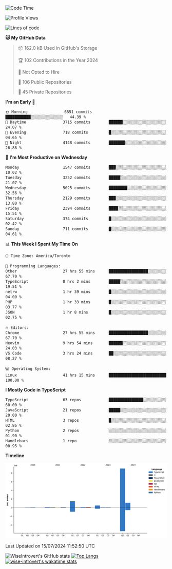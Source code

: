 <!--START_SECTION:waka-->
![Code Time](http://img.shields.io/badge/Code%20Time-1%2C901%20hrs%2047%20mins-blue)

![Profile Views](http://img.shields.io/badge/Profile%20Views-0-blue)

![Lines of code](https://img.shields.io/badge/From%20Hello%20World%20I%27ve%20Written-12.9%20million%20lines%20of%20code-blue)

**🐱 My GitHub Data** 

> 📦 162.0 kB Used in GitHub's Storage 
 > 
> 🏆 102 Contributions in the Year 2024
 > 
> 🚫 Not Opted to Hire
 > 
> 📜 106 Public Repositories 
 > 
> 🔑 45 Private Repositories 
 > 
**I'm an Early 🐤** 

```text
🌞 Morning                6851 commits        ███████████░░░░░░░░░░░░░░   44.39 % 
🌆 Daytime                3715 commits        ██████░░░░░░░░░░░░░░░░░░░   24.07 % 
🌃 Evening                718 commits         █░░░░░░░░░░░░░░░░░░░░░░░░   04.65 % 
🌙 Night                  4148 commits        ███████░░░░░░░░░░░░░░░░░░   26.88 % 
```
📅 **I'm Most Productive on Wednesday** 

```text
Monday                   1547 commits        ███░░░░░░░░░░░░░░░░░░░░░░   10.02 % 
Tuesday                  3252 commits        █████░░░░░░░░░░░░░░░░░░░░   21.07 % 
Wednesday                5025 commits        ████████░░░░░░░░░░░░░░░░░   32.56 % 
Thursday                 2129 commits        ███░░░░░░░░░░░░░░░░░░░░░░   13.80 % 
Friday                   2394 commits        ████░░░░░░░░░░░░░░░░░░░░░   15.51 % 
Saturday                 374 commits         █░░░░░░░░░░░░░░░░░░░░░░░░   02.42 % 
Sunday                   711 commits         █░░░░░░░░░░░░░░░░░░░░░░░░   04.61 % 
```


📊 **This Week I Spent My Time On** 

```text
🕑︎ Time Zone: America/Toronto

💬 Programming Languages: 
Other                    27 hrs 55 mins      █████████████████░░░░░░░░   67.70 % 
TypeScript               8 hrs 2 mins        █████░░░░░░░░░░░░░░░░░░░░   19.51 % 
netrw                    1 hr 39 mins        █░░░░░░░░░░░░░░░░░░░░░░░░   04.00 % 
PHP                      1 hr 33 mins        █░░░░░░░░░░░░░░░░░░░░░░░░   03.77 % 
JSON                     1 hr 8 mins         █░░░░░░░░░░░░░░░░░░░░░░░░   02.75 % 

🔥 Editors: 
Chrome                   27 hrs 55 mins      █████████████████░░░░░░░░   67.70 % 
Neovim                   9 hrs 54 mins       ██████░░░░░░░░░░░░░░░░░░░   24.03 % 
VS Code                  3 hrs 24 mins       ██░░░░░░░░░░░░░░░░░░░░░░░   08.27 % 

💻 Operating System: 
Linux                    41 hrs 15 mins      █████████████████████████   100.00 % 
```

**I Mostly Code in TypeScript** 

```text
TypeScript               63 repos            ███████████████░░░░░░░░░░   60.00 % 
JavaScript               21 repos            █████░░░░░░░░░░░░░░░░░░░░   20.00 % 
HTML                     3 repos             █░░░░░░░░░░░░░░░░░░░░░░░░   02.86 % 
Python                   2 repos             ░░░░░░░░░░░░░░░░░░░░░░░░░   01.90 % 
Handlebars               1 repo              ░░░░░░░░░░░░░░░░░░░░░░░░░   00.95 % 
```



**Timeline**

![Lines of Code chart](https://raw.githubusercontent.com/wise-introvert/wise-introvert/master/assets/bar_graph.png)


 Last Updated on 15/07/2024 11:52:50 UTC
<!--END_SECTION:waka-->

![WiseIntrovert's GitHub stats](https://github-readme-stats.vercel.app/api?username=wise-introvert&count_private=true&show_icons=true)
[![Top Langs](https://github-readme-stats.vercel.app/api/top-langs/?username=wise-introvert&langs_count=10)](https://github.com/anuraghazra/github-readme-stats)
[![wise-introvert's wakatime stats](https://github-readme-stats.vercel.app/api/wakatime?username=wiseintrovert)](https://github.com/anuraghazra/github-readme-stats)

